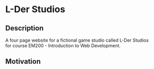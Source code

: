 # L-Der Studios
  
Description                                                                             
-------------------------------------------------------------------------- 
A four page website for a fictional game studio called L-Der Studios <br/>
for course EM200 - Introduction to Web Development.                                             

Motivation
----------------------------------------------------------------------------
                                       
                                                                              

